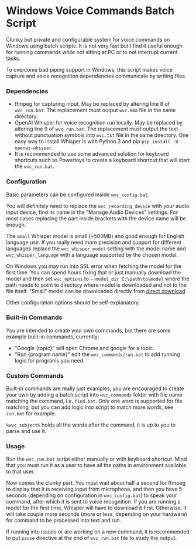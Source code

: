 # Windows Voice Commands Batch Script

Clunky but private and configurable system for voice commands on Windows using batch scripts. It is not very fast but I find it useful enough for running commands while not sitting at PC or to not interrupt current tasks. 

To overcome bad piping support in Windows, this script makes voice capture and voice recognition dependencies communicate by writing files. 

### Dependencies
- ffmpeg for capturing input. May be replaced by altering line 8 of `wvc_run.bat`. The replacement must output `wvc.m4a` file in the same directory.
- OpenAI Whisper for voice recognition run locally. May be replaced by altering line 9 of `wvc_run.bat`. The replacement must output the text without punctuation symbols into `wvc.txt` file in the same directory. One easy way to install Whisper is with Python 3 and pip `pip install -U openai-whisper`.
- It is recommended to use some advanced solution for keyboard shortcuts such as Powertoys to create a keyboard shortcut that will start the `wvc_run.bat`.

### Configuration
Basic parameters can be configured inside `wvc_config.bat`.

You will definitely need to replace the `wvc_recording_device` with your audio input device, find its name in the "Manage Audio Devices" settings. For most cases replacing the part inside brackets with the device name will be enough.

The `small` Whisper model is small (~500MB) and good enough for English language use. If you really need more precision and support for different languages replace the `wvc_whisper_model` setting with the model name and `wvc_whisper_language` with a language supported by the chosen model.

On Windows you may run into SSL error when fetching the model for the first time. You can spend hours fixing that or just manually download the model and then set `wvc_options` to `--model_dir C:\path\to\model` where the path needs to point to directory where model is downloaded and not to the file itself. "Small" model can be downloaded directly from [direct download](https://openaipublic.azureedge.net/main/whisper/models/9ecf779972d90ba49c06d968637d720dd632c55bbf19d441fb42bf17a411e794/small.pt)

Other configuration options should be self-explanatory.

### Built-in Commands
You are intended to create your own commands, but there are some example built-in commands, currently:
- "Google {topic}" will open Chrome and google for a topic.
- "Run {program name}" edit the `wvc_commands/run.bat` to add running logic for programs you need.

### Custom Commands
Built-in commands are really just examples, you are encouraged to create your own by adding a batch script into `wvc_commands` folder with file name matching the command, i.e. `find.bat`. Only one word is supported for file matching, but you can add logic into script to match more words, see `run.bat` for example.

`%wvc_subject%` holds all the words after the command, it is up to you to parse and use it.

### Usage
Run the `wvc_run.bat` script either manually or with keyboard shortcut. Mind that you must run it as a user to have all the paths in environment available to that user.

Now comes the clunky part. You must wait about half a second for ffmpeg to display that it is receiving input from microphone, and then you have 5 seconds (depending on configuration in `wvc_config.bat`) to speak your command, after which it is sent to voice recognition. If you are running a model for the first time, Whisper will have to download it first. Otherwise, it will take couple more seconds (more or less, depending on your hardware) for command to be processed into text and run.

If running into issues or are working on a new command, it is recommended to put `pause` directive at the end of `wvc_run.bat` file to study the output.

